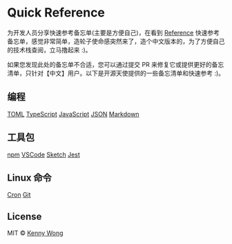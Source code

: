 Quick Reference
===

为开发人员分享快速参考备忘单(主要是方便自己)，在看到 [Reference](https://github.com/Randy8080/reference) 快速参考备忘单，感觉非常简单，造轮子使命感突然来了，造个中文版本的，为了方便自己的技术栈查阅，立马撸起来 :)。

如果您发现此处的备忘单不合适，您可以通过提交 PR 来修复它或提供更好的备忘清单，只针对【中文】用户。以下是开源天使提供的一些备忘清单和快速参考 :)。

## 编程

[TOML](./docs/toml.md)
[TypeScript](./docs/typescript.md)
[JavaScript](./docs/javascript.md)
[JSON](./docs/json.md)
[Markdown](./docs/markdown.md)
<!--rehype:class=home-card-->

## 工具包

[npm](./docs/npm.md)
[VSCode](./docs/vscode.md)
[Sketch](./docs/sketch.md)
[Jest](./docs/jest.md)
<!--rehype:class=home-card-->

## Linux 命令

[Cron](./docs/cron.md)
[Git](./docs/git.md)
<!--rehype:class=home-card-->

## License

MIT © [Kenny Wong](https://github.com/jaywcjlove)
